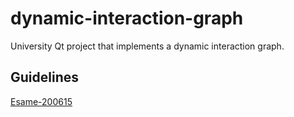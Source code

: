 # dynamic-interaction-graph
University Qt project that implements a dynamic interaction graph.

## Guidelines
[Esame-200615](Esame-200615.pdf)
